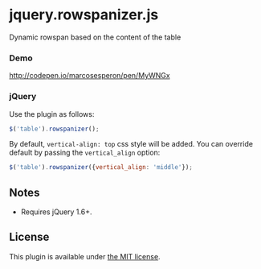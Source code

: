 # jquery.rowspanizer.js
Dynamic rowspan based on the content of the table

### Demo

<http://codepen.io/marcosesperon/pen/MyWNGx>

### jQuery

Use the plugin as follows:

```js
$('table').rowspanizer();
```

By default, `vertical-align: top` css style will be added. You can override default by passing the `vertical_align` option:
```js
$('table').rowspanizer({vertical_align: 'middle'});
```

## Notes

* Requires jQuery 1.6+.

## License

This plugin is available under [the MIT license](http://mths.be/mit).
